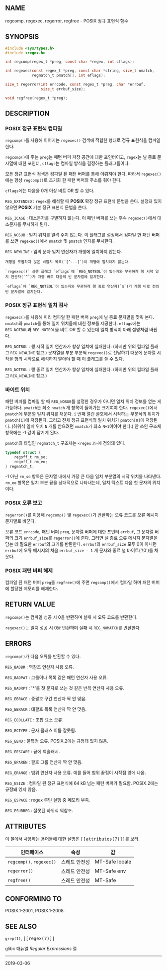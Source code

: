 ## NAME

regcomp, regexec, regerror, regfree - POSIX 정규 표현식 함수

## SYNOPSIS

```c
#include <sys/types.h>
#include <regex.h>

int regcomp(regex_t *preg, const char *regex, int cflags);

int regexec(const regex_t *preg, const char *string, size_t nmatch,
            regmatch_t pmatch[], int eflags);

size_t regerror(int errcode, const regex_t *preg, char *errbuf,
                size_t errbuf_size);

void regfree(regex_t *preg);
```

## DESCRIPTION

### POSIX 정규 표현식 컴파일

`regcomp()`를 사용해 이어지는 `regexec()` 검색에 적합한 형태로 정규 표현식을 컴파일 한다.

`regcomp()`에 주는 `preg`는 패턴 버퍼 저장 공간에 대한 포인터이고, `regex`는 널 종료 문자열에 대한 포인터, `cflags`는 컴파일 방식을 결정하는 플래그들이다.

모든 정규 표현식 검색은 컴파일 된 패턴 버퍼를 통해 이뤄져야 한다. 따라서 `regexec()`에는 항상 `regcomp()`로 초기화 한 패턴 버퍼의 주소를 줘야 한다.

`cflags`에는 다음을 0개 이상 비트 OR 할 수 있다.

`REG_EXTENDED`
:   `regex`를 해석할 때 **POSIX** 확장 정규 표현식 문법을 쓴다. 설정돼 있지 않으면 **POSIX** 기본 정규 표현식 문법을 쓴다.

`REG_ICASE`
:   대소문자를 구별하지 않는다. 이 패턴 버퍼를 쓰는 후속 `regexec()`에서 대소문자를 무시하게 된다.

`REG_NOSUB`
:   일치 위치를 알려 주지 않는다. 이 플래그를 설정해서 컴파일 한 패턴 버퍼를 쓰면 `regexec()`에서 `nmatch` 및 `pmatch` 인자를 무시한다.

`REG_NEWLINE`
:   임의 문자 일치 연산자가 개행에 일치하지 않는다.

    개행을 포함하지 않은 비일치 목록(`[^...]`)이 개행에 일치하지 않는다.

    `regexec()` 실행 플래그 `eflags`에 `REG_NOTBOL`이 있는지와 무관하게 행 시작 일치 연산자(`^`)가 개행 바로 다음의 빈 문자열에 일치한다.

    `eflags`에 `REG_NOTEOL`이 있는지와 무관하게 행 종료 연산자(`$`)가 개행 바로 전의 빈 문자열에 일치한다.

### POSIX 정규 표현식 일치 검사

`regexec()`를 사용해 미리 컴파일 한 패턴 버퍼 `preg`에 널 종료 문자열을 맞춰 본다. `nmatch`와 `pmatch`를 통해 일치 위치들에 대한 정보를 제공한다. `eflags`에는 `REG_NOTBOL`과 `REG_NOTEOL`을 비트 OR 할 수 있는데 일치 방식이 아래 설명처럼 바뀐다.

`REG_NOTBOL`
:   행 시작 일치 연산자가 항상 일치에 실패한다. (하지만 위의 컴파일 플래그 `REG_NEWLINE` 참고.) 문자열을 부분 부분씩 `regexec()`로 전달하기 때문에 문자열 시작을 행의 시작으로 해석하지 말아야 할 때 이 플래그를 쓸 수 있다.

`REG_NOTEOL`
:   행 종료 일치 연산자가 항상 일치에 실패한다. (하지만 위의 컴파일 플래그 `REG_NEWLINE` 참고.)

### 바이트 위치

패턴 버퍼를 컴파일 할 때 `REG_NOSUB`를 설정한 경우가 아니면 일치 위치 정보를 얻는 게 가능하다. `pmatch`는 최소 `nmatch` 개 항목이 들어가는 크기여야 한다. `regexec()`에서 `pmatch`에 부분열 일치 위치를 채운다. `i` 번째 열린 괄호에서 시작하는 부분식의 위치가 `pmatch[i]`에 저장된다. 그리고 전체 정규 표현식의 일치 위치가 `pmatch[0]`에 저장된다. (하위식 일치 위치 `N` 개를 받으려면 `nmatch`가 최소 `N+1`이어야 한다.) 안 쓰인 구조체 항목에는 -1 값이 담기게 된다.

`pmatch`의 타입인 `regmatch_t` 구조체는 `<regex.h>`에 정의돼 있다.

```c
typedef struct {
    regoff_t rm_so;
    regoff_t rm_eo;
} regmatch_t;
```

-1 아닌 `rm_so` 항목은 문자열 내에서 가장 큰 다음 일치 부분열의 시작 위치를 나타낸다. `rm_eo` 항목은 일치 부분 끝을 상대적으로 나타내는데, 일치 텍스트 다음 첫 문자의 위치이다.

### POSIX 오류 보고

`regerror()`를 이용해 `regcomp()` 및 `regexec()`가 반환하는 오류 코드를 오류 메시지 문자열로 바꾼다.

오류 코드 `errcode`, 패턴 버퍼 `preg`, 문자열 버퍼에 대한 포인터 `errbuf`, 그 문자열 버퍼의 크기 `errbuf_size`를 `regerror()`에 준다. 그러면 널 종료 오류 메시지 문자열을 담는 데 필요한 `errbuf`의 크기를 반환한다. `errbuf`와 `errbuf_size` 모두 0이 아니면 `errbuf`에 오류 메시지의 처음 `errbuf_size - 1` 개 문자와 종료 널 바이트('\0')를 채운다.

### POSIX 패턴 버퍼 해제

컴파일 된 패턴 버퍼 `preg`를 `regfree()`에 주면 `regcomp()`에서 컴파일 하며 패턴 버퍼에 할당한 메모리를 해제한다.

## RETURN VALUE

`regcomp()`는 컴파일 성공 시 0을 반환하며 실패 시 오류 코드를 반환한다.

`regexec()`는 일치 성공 시 0을 반환하며 실패 시 `REG_NOMATCH`를 반환한다.

## ERRORS

`regcomp()`가 다음 오류를 반환할 수 있다.

`REG_BADBR`
:   역참조 연산자 사용 오류.

`REG_BADPAT`
:   그룹이나 목록 같은 패턴 연산자 사용 오류.

`REG_BADRPT`
:   '*'를 첫 문자로 쓰는 것 같은 반복 연산자 사용 오류.

`REG_EBRACE`
:   중괄호 구간 연산자 짝 안 맞음.

`REG_EBRACK`
:   대괄호 목록 연산자 짝 안 맞음.

`REG_ECOLLATE`
:   조합 요소 오류.

`REG_ECTYPE`
:   문자 클래스 이름 잘못됨.

`REG_EEND`
:   불특정 오류. POSIX.2에는 규정돼 있지 않음.

`REG_EESCAPE`
:   끝에 백슬래시.

`REG_EPAREN`
:   괄호 그룹 연산자 짝 안 맞음.

`REG_ERANGE`
:   범위 연산자 사용 오류. 예를 들어 범위 끝점이 시작점 앞에 나옴.

`REG_ESIZE`
:   컴파일 된 정규 표현식에 64 kB 넘는 패턴 버퍼가 필요함. POSIX.2에는 규정돼 있지 않음.

`REG_ESPACE`
:   regex 루틴 실행 중 메모리 부족.

`REG_ESUBREG`
:   잘못된 하위식 역참조.

## ATTRIBUTES

이 절에서 사용하는 용어들에 대한 설명은 <tt>[[attributes(7)]]</tt>를 보라.

| 인터페이스 | 속성 | 값 |
| --- | --- | --- |
| `regcomp()`, `regexec()` | 스레드 안전성 | MT-Safe locale |
| `regerror()` | 스레드 안전성 | MT-Safe env |
| `regfree()` | 스레드 안전성 | MT-Safe |

## CONFORMING TO

POSIX.1-2001, POSIX.1-2008.

## SEE ALSO

`grep(1)`, <tt>[[regex(7)]]</tt>

glibc 매뉴얼 *Regular Expressions* 절

----

2019-03-06
